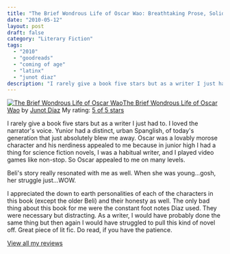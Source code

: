 ```yaml
---
title: "The Brief Wondrous Life of Oscar Wao: Breathtaking Prose, Solid Story"
date: "2010-05-12"
layout: post
draft: false
category: "Literary Fiction"
tags:
  - "2010"
  - "goodreads"
  - "coming of age"
  - "latinx"
  - "junot diaz"
description: "I rarely give a book five stars but as a writer I just had to."
---
```

[![The Brief Wondrous Life of Oscar Wao](https://images.gr-assets.com/books/1305771415m/2629628.jpg)](https://www.goodreads.com/book/show/2629628-the-brief-wondrous-life-of-oscar-wao)[The Brief Wondrous Life of Oscar Wao](https://www.goodreads.com/book/show/2629628-the-brief-wondrous-life-of-oscar-wao) by [Junot Díaz](https://www.goodreads.com/author/show/55215.Junot_D_az)
My rating: [5 of 5 stars](https://www.goodreads.com/review/show/74007027)

I rarely give a book five stars but as a writer I just had to. I loved the narrator's voice. Yunior had a distinct, urban Spanglish, of today's generation that just absolutely blew me away. Oscar was a lovably morose character and his nerdiness appealed to me because in junior high I had a thing for science fiction novels, I was a habitual writer, and I played video games like non-stop. So Oscar appealed to me on many levels.

Beli's story really resonated with me as well. When she was young...gosh, her struggle just...WOW.

I appreciated the down to earth personalities of each of the characters in this book (except the older Beli) and their honesty as well. The only bad thing about this book for me were the constant foot notes Diaz used. They were necessary but distracting. As a writer, I would have probably done the same thing but then again I would have struggled to pull this kind of novel off. Great piece of lit fic. Do read, if you have the patience.

[View all my reviews](https://www.goodreads.com/review/list/1940314-tiffany)